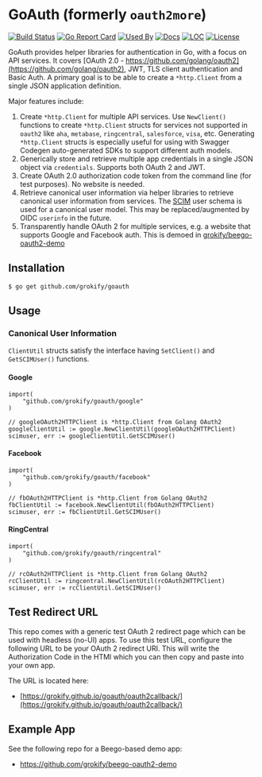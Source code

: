 # GoAuth (formerly `oauth2more`)

[![Build Status][build-status-svg]][build-status-url]
[![Go Report Card][goreport-svg]][goreport-url]
[![Used By][used-by-svg]][used-by-url]
[![Docs][docs-godoc-svg]][docs-godoc-url]
[![LOC][loc-svg]][repo-url]
[![License][license-svg]][license-url]

GoAuth provides helper libraries for authentication in Go, with a focus on API services. It covers [OAuth 2.0 - https://github.com/golang/oauth2](https://github.com/golang/oauth2), JWT, TLS client authentication and Basic Auth. A primary goal is to be able to create a `*http.Client` from a single JSON application definition.

Major features include:

1. Create `*http.Client` for multiple API services. Use `NewClient()` functions to create `*http.Client` structs for services not supported in `oauth2` like `aha`, `metabase`, `ringcentral`, `salesforce`, `visa`, etc. Generating `*http.Client` structs is especially useful for using with Swagger Codegen auto-generated SDKs to support different auth models.
1. Generically store and retrieve multiple app credentials in a single JSON object via `credentials`. Supports both OAuth 2 and JWT.
1. Create OAuth 2.0 authorization code token from the command line (for test purposes). No website is needed.
1. Retrieve canonical user information via helper libraries to retrieve canonical user information from services. The [SCIM](http://www.simplecloud.info/) user schema is used for a canonical user model. This may be replaced/augmented by OIDC `userinfo` in the future.
1. Transparently handle OAuth 2 for multiple services, e.g. a website that supports Google and Facebook auth. This is demoed in [grokify/beego-oauth2-demo](https://github.com/grokify/beego-oauth2-demo)

## Installation

```
$ go get github.com/grokify/goauth
```

## Usage

### Canonical User Information

`ClientUtil` structs satisfy the interface having `SetClient()` and `GetSCIMUser()` functions.

#### Google

```golang
import(
	"github.com/grokify/goauth/google"
)

// googleOAuth2HTTPClient is *http.Client from Golang OAuth2
googleClientUtil := google.NewClientUtil(googleOAuth2HTTPClient)
scimuser, err := googleClientUtil.GetSCIMUser()
```

#### Facebook

```golang
import(
	"github.com/grokify/goauth/facebook"
)

// fbOAuth2HTTPClient is *http.Client from Golang OAuth2
fbClientUtil := facebook.NewClientUtil(fbOAuth2HTTPClient)
scimuser, err := fbClientUtil.GetSCIMUser()
```

#### RingCentral

```golang
import(
	"github.com/grokify/goauth/ringcentral"
)

// rcOAuth2HTTPClient is *http.Client from Golang OAuth2
rcClientUtil := ringcentral.NewClientUtil(rcOAuth2HTTPClient)
scimuser, err := rcClientUtil.GetSCIMUser()
```

## Test Redirect URL

This repo comes with a generic test OAuth 2 redirect page which can be used with headless (no-UI) apps. To use this test URL, configure the following URL to be your OAuth 2 redirect URI. This will write the Authorization Code in the HTMl which you can then copy and paste into your own app.

The URL is located here:

* [https://grokify.github.io/goauth/oauth2callback/](https://grokify.github.io/goauth/oauth2callback/)

## Example App

See the following repo for a Beego-based demo app:

* https://github.com/grokify/beego-oauth2-demo

 [used-by-svg]: https://sourcegraph.com/github.com/grokify/goauth/-/badge.svg
 [used-by-url]: https://sourcegraph.com/github.com/grokify/goauth?badge
 [build-status-svg]: https://github.com/grokify/goauth/workflows/go%20build/badge.svg
 [build-status-url]: https://github.com/grokify/goauth/actions
 [goreport-svg]: https://goreportcard.com/badge/github.com/grokify/goauth
 [goreport-url]: https://goreportcard.com/report/github.com/grokify/goauth
 [docs-godoc-svg]: https://pkg.go.dev/badge/github.com/grokify/goauth
 [docs-godoc-url]: https://pkg.go.dev/github.com/grokify/goauth
 [loc-svg]: https://tokei.rs/b1/github/grokify/goauth
 [repo-url]: https://github.com/grokify/goauth
 [license-svg]: https://img.shields.io/badge/license-MIT-blue.svg
 [license-url]: https://github.com/grokify/goauth/blob/master/LICENSE.md

